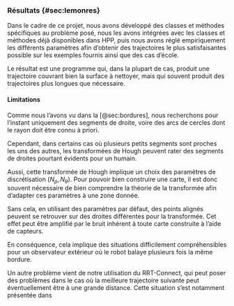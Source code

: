 ### Résultats {#sec:lemonres}

Dans le cadre de ce projet, nous avons développé des classes et méthodes spécifiques au problème posé, nous les avons
intégrées avec les classes et méthodes déjà disponibles dans HPP, puis nous avons réglé empiriquement les différents
paramètres afin d’obtenir des trajectoires le plus satisfaisantes possible sur les exemples fournis ainsi que des cas
d’école.

Le résultat est une programme qui, dans la plupart de cas, produit une trajectoire couvrant bien la surface à nettoyer,
mais qui souvent produit des trajectoires plus longues que nécessaire.

#### Limitations

Comme nous l’avons vu dans la [@sec:bordures], nous recherchons pour l’instant uniquement des segments de droite, voire
des arcs de cercles dont le rayon doit être connu à priori.

Cependant, dans certains cas où plusieurs petits segments sont proches les uns des autres, les transformées de Hough
peuvent rater des segments de droites pourtant évidents pour un humain.

<!--TODO: exemple petit pilier-->

Aussi, cette transformée de Hough implique un choix des paramètres de discrétisation $(N_\rho, N_\theta)$. Pour pouvoir
bien construire une carte, il est donc souvent nécessaire de bien comprendre la théorie de la transformée afin
d’adapter ces paramètres à une zone donnée.

Sans cela, en utilisant des paramètres par défaut, des points alignés peuvent se retrouver sur des droites différentes
pour la transformée. Cet effet peut être amplifié par le bruit inhérent à toute carte construite à l’aide de capteurs.

En conséquence, cela implique des situations difficilement compréhensibles pour un observateur extérieur où le robot
balaye plusieurs fois la même bordure.

Un autre problème vient de notre utilisation du RRT-Connect, qui peut poser des problèmes dans le cas où la meilleure
trajectoire suivante peut éventuellement être à une grande distance. Cette situation s’est notamment présentée dans
<!--TODO: l’un des exemples fournis, illustré dans la [@fig:grandestation].-->
